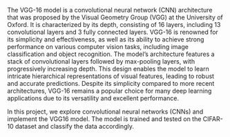 The VGG-16 model is a convolutional neural network (CNN) architecture that was proposed by the Visual Geometry Group (VGG) at the University of Oxford. It is characterized by its depth, consisting of 16 layers, including 13 convolutional layers and 3 fully connected layers. VGG-16 is renowned for its simplicity and effectiveness, as well as its ability to achieve strong performance on various computer vision tasks, including image classification and object recognition. The model’s architecture features a stack of convolutional layers followed by max-pooling layers, with progressively increasing depth. This design enables the model to learn intricate hierarchical representations of visual features, leading to robust and accurate predictions. Despite its simplicity compared to more recent architectures, VGG-16 remains a popular choice for many deep learning applications due to its versatility and excellent performance.

In this project, we explore convolutional neural networks (CNNs) and implement the VGG16 model. The model is trained and tested on the CIFAR-10 dataset and classify the data accordingly.
